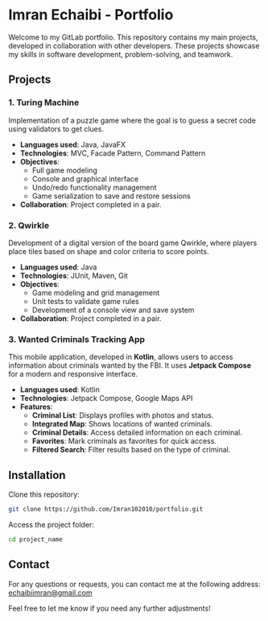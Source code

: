 # Imran Echaibi - Portfolio

Welcome to my GitLab portfolio. This repository contains my main projects, developed in collaboration with other developers. These projects showcase my skills in software development, problem-solving, and teamwork.

## Projects

### 1. Turing Machine
Implementation of a puzzle game where the goal is to guess a secret code using validators to get clues.
- **Languages used**: Java, JavaFX
- **Technologies**: MVC, Facade Pattern, Command Pattern
- **Objectives**:
  - Full game modeling
  - Console and graphical interface
  - Undo/redo functionality management
  - Game serialization to save and restore sessions
- **Collaboration**: Project completed in a pair.

### 2. Qwirkle
Development of a digital version of the board game Qwirkle, where players place tiles based on shape and color criteria to score points.
- **Languages used**: Java
- **Technologies**: JUnit, Maven, Git
- **Objectives**:
  - Game modeling and grid management
  - Unit tests to validate game rules
  - Development of a console view and save system
- **Collaboration**: Project completed in a pair.

### 3. Wanted Criminals Tracking App
This mobile application, developed in **Kotlin**, allows users to access information about criminals wanted by the FBI. It uses **Jetpack Compose** for a modern and responsive interface.
- **Languages used**: Kotlin
- **Technologies**: Jetpack Compose, Google Maps API
- **Features**:
  - **Criminal List**: Displays profiles with photos and status.
  - **Integrated Map**: Shows locations of wanted criminals.
  - **Criminal Details**: Access detailed information on each criminal.
  - **Favorites**: Mark criminals as favorites for quick access.
  - **Filtered Search**: Filter results based on the type of criminal.

## Installation

Clone this repository:
```bash
git clone https://github.com/Imran102010/portfolio.git
```

Access the project folder:
```bash
cd project_name
```

## Contact
For any questions or requests, you can contact me at the following address: echaibiimran@gmail.com

Feel free to let me know if you need any further adjustments!
